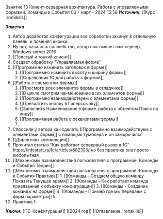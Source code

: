 
Занятие 13 Клиент-серверная архитектура. Работа с управляемыми формами. Команды и События
 03 - март - 2024  15:56 
***Источник:***  [[Курс IronSkills]] 

***Заметка*** 
1. Автор доработал конфигурации все обработки закинул в отдельную панель, и поменял иконки
2. Ну вот, началось волшебство, автор показывает нам сервер Windows server 2016
3. [[Толстый и тонкий клиент]]
4. Создает обработку "Управляемая форма"
5. [[Программно изменить заголовок в форме]]
	1. [[Программно изменить высоту и ширину  формы]]
	2. [[Справочник 1С для работы с формой]]
6. [[Работа с элементом формы]]
	1. [[Просмотр всех элементов формы в отладчике]]
	2. [[В цикле смотрим наименование всех элементов формы]]
	3. [[Программно взаимодействуем с элементами формы]]
	4.  [[Превратить кнопку в Гиперссылку]]
	5. [[Заполнить Наименование в форме. работа с объектом Поиск по коду]]
	6. [[Программная работа с реквизитами формы]]
	7. 
7. Спросили у автора как сделать  [[Программно взаимодействуем с элементами формы]] с помощью тумблера и он заморочился
8. [[Директивы компиляции]]
9. Прочитал статью "Как работает серверный вызов в 1С" https://infostart.ru/1c/articles/682305/ но без практика она просто любопытная
10. [[Механизмы взаимодействия пользователя с программой. Команды и События Теория]]
11.  [[Механизмы взаимодействия пользователя с программой. Команды и События Практика]]
	1. [[Команды - Создаем общую команду Показать Текущее время]]
	2. [[Команды - Как работает команда привязанная к объекту конфигурации]]
	3. [[Команды - Создание команды на форме]]
	4. [[Команды - Пример где мы передаем с форм параметры]]
	5. 
12. Практика
	1. 



***Ключи:*** [[1С_Конфигурация]] [[2024 год]]  [[Оглавление_Ironskills]]